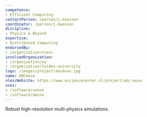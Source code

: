 ```yaml
---
competence:
- Efficient Computing
contactPerson: /person/j.maassen
coordinator: /person/j.maassen
discipline:
- Physics & Beyond
expertise:
- Distributed Computing
endorsedBy:
- /organization/nlesc
involvedOrganization:
- /organization/uu
- /organization/leiden-university
logo: /images/project/abcmuse.jpg
name: ABCmuse
nlescWebsite: https://www.esciencecenter.nl/project/abc-muse
uses:
- /software/xenon
- /software/amuse
---
```

Robust high-resolution multi-physics simulations.
